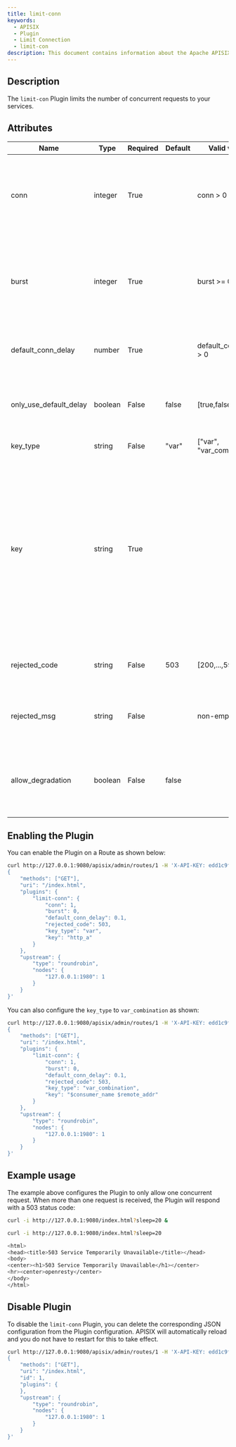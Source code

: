 ```yaml
---
title: limit-conn
keywords:
  - APISIX
  - Plugin
  - Limit Connection
  - limit-con
description: This document contains information about the Apache APISIX limit-con Plugin.
---
```


<!--
#
# Licensed to the Apache Software Foundation (ASF) under one or more
# contributor license agreements.  See the NOTICE file distributed with
# this work for additional information regarding copyright ownership.
# The ASF licenses this file to You under the Apache License, Version 2.0
# (the "License"); you may not use this file except in compliance with
# the License.  You may obtain a copy of the License at
#
#     http://www.apache.org/licenses/LICENSE-2.0
#
# Unless required by applicable law or agreed to in writing, software
# distributed under the License is distributed on an "AS IS" BASIS,
# WITHOUT WARRANTIES OR CONDITIONS OF ANY KIND, either express or implied.
# See the License for the specific language governing permissions and
# limitations under the License.
#
-->

## Description

The `limit-con` Plugin limits the number of concurrent requests to your services.

## Attributes

| Name                   | Type    | Required | Default | Valid values               | Description                                                                                                                                                                                                                                                                                                                                                                                           |
| ---------------------- | ------- | -------- | ------- | -------------------------- | ----------------------------------------------------------------------------------------------------------------------------------------------------------------------------------------------------------------------------------------------------------------------------------------------------------------------------------------------------------------------------------------------------- |
| conn                   | integer | True     |         | conn > 0                   | Maximum number of concurrent requests allowed. Requests exceeding this ratio (and below `conn` + `burst`) will be delayed (configured by `default_conn_delay`).                                                                                                                                                                                                                                       |
| burst                  | integer | True     |         | burst >= 0                 | Number of additional concurrent requests allowed to be delayed per second. If the number exceeds this hard limit, they will get rejected immediately.                                                                                                                                                                                                                                                 |
| default_conn_delay     | number  | True     |         | default_conn_delay > 0     | Delay in seconds to process the concurrent requests exceeding `conn` (and `conn` + `burst`).                                                                                                                                                                                                                                                                                                          |
| only_use_default_delay | boolean | False    | false   | [true,false]               | When set to `true`, the Plugin will always set a delay of `default_conn_delay` and would not use any other calculations.                                                                                                                                                                                                                                                                              |
| key_type               | string  | False    | "var"   | ["var", "var_combination"] | Type of user specified key to use.                                                                                                                                                                                                                                                                                                                                                                    |
| key                    | string  | True     |         |                            | User specified key to base the request limiting on. If the `key_type` attribute is set to `var`, the key will be treated as a name of variable, like `remote_addr` or `consumer_name`. If the `key_type` is set to `var_combination`, the key will be a combination of variables, like `$remote_addr $consumer_name`. If the value of the key is empty, `remote_addr` will be set as the default key. |
| rejected_code          | string  | False    | 503     | [200,...,599]              | HTTP status code returned when the requests exceeding the threshold are rejected.                                                                                                                                                                                                                                                                                                                     |
| rejected_msg           | string  | False    |         | non-empty                  | Body of the response returned when the requests exceeding the threshold are rejected.                                                                                                                                                                                                                                                                                                                 |
| allow_degradation      | boolean | False    | false   |                            | When set to `true` enables Plugin degradation when the Plugin is temporarily unavailable and allows requests to continue.                                                                                                                                                                                                                                                                             |

## Enabling the Plugin

You can enable the Plugin on a Route as shown below:

```bash
curl http://127.0.0.1:9080/apisix/admin/routes/1 -H 'X-API-KEY: edd1c9f034335f136f87ad84b625c8f1' -X PUT -d '
{
    "methods": ["GET"],
    "uri": "/index.html",
    "plugins": {
        "limit-conn": {
            "conn": 1,
            "burst": 0,
            "default_conn_delay": 0.1,
            "rejected_code": 503,
            "key_type": "var",
            "key": "http_a"
        }
    },
    "upstream": {
        "type": "roundrobin",
        "nodes": {
            "127.0.0.1:1980": 1
        }
    }
}'
```

You can also configure the `key_type` to `var_combination` as shown:

```bash
curl http://127.0.0.1:9080/apisix/admin/routes/1 -H 'X-API-KEY: edd1c9f034335f136f87ad84b625c8f1' -X PUT -d '
{
    "methods": ["GET"],
    "uri": "/index.html",
    "plugins": {
        "limit-conn": {
            "conn": 1,
            "burst": 0,
            "default_conn_delay": 0.1,
            "rejected_code": 503,
            "key_type": "var_combination",
            "key": "$consumer_name $remote_addr"
        }
    },
    "upstream": {
        "type": "roundrobin",
        "nodes": {
            "127.0.0.1:1980": 1
        }
    }
}'
```

<!-- ![enable limit-conn plugin](https://raw.githubusercontent.com/apache/apisix/master/docs/assets/images/plugin/limit-conn-1.png) -->

## Example usage

The example above configures the Plugin to only allow one concurrent request. When more than one request is received, the Plugin will respond with a 503 status code:

```bash
curl -i http://127.0.0.1:9080/index.html?sleep=20 &

curl -i http://127.0.0.1:9080/index.html?sleep=20
```

```bash
<html>
<head><title>503 Service Temporarily Unavailable</title></head>
<body>
<center><h1>503 Service Temporarily Unavailable</h1></center>
<hr><center>openresty</center>
</body>
</html>
```

## Disable Plugin

To disable the `limit-conn` Plugin, you can delete the corresponding JSON configuration from the Plugin configuration. APISIX will automatically reload and you do not have to restart for this to take effect.

```bash
curl http://127.0.0.1:9080/apisix/admin/routes/1 -H 'X-API-KEY: edd1c9f034335f136f87ad84b625c8f1' -X PUT -d '
{
    "methods": ["GET"],
    "uri": "/index.html",
    "id": 1,
    "plugins": {
    },
    "upstream": {
        "type": "roundrobin",
        "nodes": {
            "127.0.0.1:1980": 1
        }
    }
}'
```
